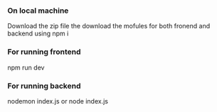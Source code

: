 ### On local machine

Download the zip file the download the mofules for both fronend and backend using npm i 


### For running frontend

npm run dev

### For running backend

nodemon index.js or node index.js


